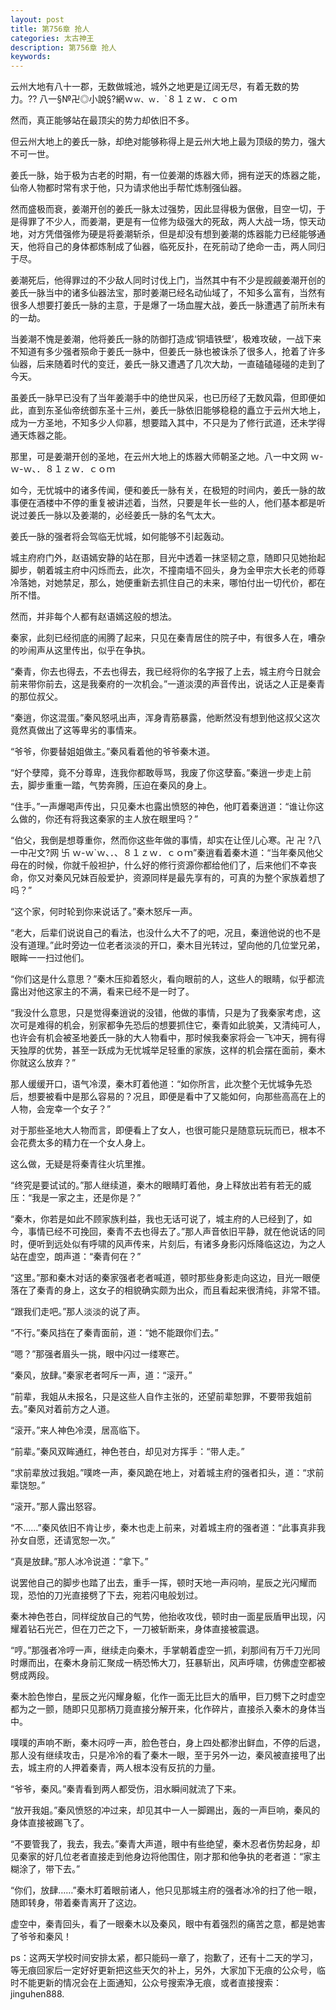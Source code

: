 ```yaml
---
layout: post
title: 第756章 抢人
categories: 太古神王
description: 第756章 抢人
keywords:
---
```


云州大地有八十一郡，无数做城池，城外之地更是辽阔无尽，有着无数的势力。??  八一§№卍◎小說§?網ｗ`ｗ、ｗ`．`８１ｚｗ．ｃｏｍ

然而，真正能够站在最顶尖的势力却依旧不多。

但云州大地上的姜氏一脉，却绝对能够称得上是云州大地上最为顶级的势力，强大不可一世。

姜氏一脉，始于极为古老的时期，有一位姜潮的炼器大师，拥有逆天的炼器之能，仙帝人物都时常有求于他，只为请求他出手帮忙炼制强仙器。

然而盛极而衰，姜潮开创的姜氏一脉太过强势，因此显得极为倨傲，目空一切，于是得罪了不少人，而姜潮，更是有一位修为级强大的死敌，两人大战一场，惊天动地，对方凭借强修为硬是将姜潮斩杀，但是却没有想到姜潮的炼器能力已经能够通天，他将自己的身体都炼制成了仙器，临死反扑，在死前动了绝命一击，两人同归于尽。

姜潮死后，他得罪过的不少敌人同时讨伐上门，当然其中有不少是觊觎姜潮开创的姜氏一脉当中的诸多仙器法宝，那时姜潮已经名动仙域了，不知多么富有，当然有很多人想要打姜氏一脉的主意，于是爆了一场血腥大战，姜氏一脉遭遇了前所未有的一劫。

当姜潮不愧是姜潮，他将姜氏一脉的防御打造成‘铜墙铁壁’，极难攻破，一战下来不知道有多少强者殒命于姜氏一脉中，但姜氏一脉也被诛杀了很多人，抢着了许多仙器，后来随着时代的变迁，姜氏一脉又遭遇了几次大劫，一直磕磕碰碰的走到了今天。

虽姜氏一脉早已没有了当年姜潮手中的绝世风采，也已历经了无数风霜，但即便如此，直到东圣仙帝统御东圣十三州，姜氏一脉依旧能够稳稳的矗立于云州大地上，成为一方圣地，不知多少人仰慕，想要踏入其中，不只是为了修行武道，还未学得通天炼器之能。

那里，可是姜潮开创的圣地，在云州大地上的炼器大师朝圣之地。八一中文网  ｗ-ｗ-ｗ、．８１ｚｗ．ｃｏｍ

如今，无忧城中的诸多传闻，便和姜氏一脉有关，在极短的时间内，姜氏一脉的故事便在酒楼中不停的重复被讲述着，当然，只要是年长一些的人，他们基本都是听说过姜氏一脉以及姜潮的，必经姜氏一脉的名气太大。

姜氏一脉的强者将会驾临无忧城，如何能够不引起轰动。

城主府府门外，赵语嫣安静的站在那，目光中透着一抹坚韧之意，随即只见她抬起脚步，朝着城主府中闪烁而去，此次，不撞南墙不回头，身为金甲宗大长老的师尊冷落她，对她禁足，那么，她便重新去抓住自己的未来，哪怕付出一切代价，都在所不惜。

然而，并非每个人都有赵语嫣这般的想法。

秦家，此刻已经彻底的闹腾了起来，只见在秦青居住的院子中，有很多人在，嘈杂的吵闹声从这里传出，似乎在争执。

“秦青，你去也得去，不去也得去，我已经将你的名字报了上去，城主府今日就会前来带你前去，这是我秦府的一次机会。”一道淡漠的声音传出，说话之人正是秦青的那位叔父。

“秦逍，你这混蛋。”秦风怒吼出声，浑身青筋暴露，他断然没有想到他这叔父这次竟然真做出了这等卑劣的事情来。

“爷爷，你要替姐姐做主。”秦风看着他的爷爷秦木道。

“好个孽障，竟不分尊卑，连我你都敢辱骂，我废了你这孽畜。”秦逍一步走上前去，脚步重重一踏，气势奔腾，压迫在秦风的身上。

“住手。”一声爆喝声传出，只见秦木也露出愤怒的神色，他盯着秦逍道：“谁让你这么做的，你还有将我这秦家的主人放在眼里吗？”

“伯父，我倒是想尊重你，然而你这些年做的事情，却实在让侄儿心寒。卍 卍 ?八一中卍文?网 卐 ｗ-ｗ`ｗ、．、８１ｚｗ．ｃｏｍ”秦逍看着秦木道：“当年秦风他父母在的时候，你就千般袒护，什么好的修行资源你都给他们了，后来他们不幸丧命，你又对秦风兄妹百般爱护，资源同样是最先享有的，可真的为整个家族着想了吗？”

“这个家，何时轮到你来说话了。”秦木怒斥一声。

“老大，后辈们说说自己的看法，也没什么大不了的吧，况且，秦逍他说的也不是没有道理。”此时旁边一位老者淡淡的开口，秦木目光转过，望向他的几位堂兄弟，眼眸一一扫过他们。

“你们这是什么意思？”秦木压抑着怒火，看向眼前的人，这些人的眼睛，似乎都流露出对他这家主的不满，看来已经不是一时了。

“我没什么意思，只是觉得秦逍说的没错，他做的事情，只是为了我秦家考虑，这次可是难得的机会，别家都争先恐后的想要抓住它，秦青如此貌美，又清纯可人，也许会有机会被圣地姜氏一脉的大人物看中，那时候我秦家将会一飞冲天，拥有得天独厚的优势，甚至一跃成为无忧城举足轻重的家族，这样的机会摆在面前，秦木你就这么放弃？”

那人缓缓开口，语气冷漠，秦木盯着他道：“如你所言，此次整个无忧城争先恐后，想要被看中是那么容易的？况且，即便是看中了又能如何，向那些高高在上的人物，会宠幸一个女子？”

对于那些圣地大人物而言，即便看上了女人，也很可能只是随意玩玩而已，根本不会花费太多的精力在一个女人身上。

这么做，无疑是将秦青往火坑里推。

“终究是要试试的。”那人继续道，秦木的眼睛盯着他，身上释放出若有若无的威压：“我是一家之主，还是你是？”

“秦木，你若是如此不顾家族利益，我也无话可说了，城主府的人已经到了，如今，事情已经不可挽回，秦青不去也得去了。”那人声音依旧平静，就在他说话的同时，便听到远处似有呼啸的风声传来，片刻后，有诸多身影闪烁降临这边，为之人站在虚空，朗声道：“秦青何在？”

“这里。”那和秦木对话的秦家强者老者喊道，顿时那些身影走向这边，目光一眼便落在了秦青的身上，这女子的相貌确实颇为出众，而且看起来很清纯，非常不错。

“跟我们走吧。”那人淡淡的说了声。

“不行。”秦风挡在了秦青面前，道：“她不能跟你们去。”

“嗯？”那强者眉头一挑，眼中闪过一缕寒芒。

“秦风，放肆。”秦家老者呵斥一声，道：“滚开。”

“前辈，我姐从未报名，只是这些人自作主张的，还望前辈恕罪，不要带我姐前去。”秦风对着前方之人道。

“滚开。”来人神色冷漠，居高临下。

“前辈。”秦风双眸通红，神色苍白，却见对方挥手：“带人走。”

“求前辈放过我姐。”噗咚一声，秦风跪在地上，对着城主府的强者扣头，道：“求前辈饶恕。”

“滚开。”那人露出怒容。

“不……”秦风依旧不肯让步，秦木也走上前来，对着城主府的强者道：“此事真非我孙女自愿，还请宽恕一次。”

“真是放肆。”那人冰冷说道：“拿下。”

说罢他自己的脚步也踏了出去，重手一挥，顿时天地一声闷响，星辰之光闪耀而现，恐怕的刀光直接劈了下去，宛若闪电般划过。

秦木神色苍白，同样绽放自己的气势，他抬收攻伐，顿时由一面星辰盾甲出现，闪耀着钻石光芒，但在刀芒之下，一刀被斩断来，身体直接被震退。

“哼。”那强者冷哼一声，继续走向秦木，手掌朝着虚空一抓，刹那间有万千刀光同时爆而出，在秦木身前汇聚成一柄恐怖大刀，狂暴斩出，风声呼啸，仿佛虚空都被劈成两段。

秦木脸色惨白，星辰之光闪耀身躯，化作一面无比巨大的盾甲，巨刀劈下之时虚空都为之一颤，随即只见那柄刀竟直接分解开来，化作碎片，直接杀入秦木的身体当中。

噗噗的声响不断，秦木闷哼一声，脸色苍白，身上四处都渗出鲜血，不停的后退，那人没有继续攻击，只是冷冷的看了秦木一眼，至于另外一边，秦风被直接甩了出去，城主府的人押着秦青，两人根本没有反抗的力量。

“爷爷，秦风。”秦青看到两人都受伤，泪水瞬间就流了下来。

“放开我姐。”秦风愤怒的冲过来，却见其中一人一脚踢出，轰的一声巨响，秦风的身体直接被踢飞了。

“不要管我了，我去，我去。”秦青大声道，眼中有些绝望，秦木忍者伤势起身，却见秦家的好几位老者直接走到他身边将他围住，刚才那和他争执的老者道：“家主糊涂了，带下去。”

“你们，放肆……”秦木盯着眼前诸人，他只见那城主府的强者冰冷的扫了他一眼，随即转身，带着秦青离开了这边。

虚空中，秦青回头，看了一眼秦木以及秦风，眼中有着强烈的痛苦之意，都是她害了爷爷和秦风！

ps：这两天学校时间安排太紧，都只能码一章了，抱歉了，还有十二天的学习，等无痕回家后一定好好更新把这些天欠的补上，另外，大家加下无痕的公众号，临时不能更新的情况会在上面通知，公众号搜索净无痕，或者直接搜索：jinguhen888.
